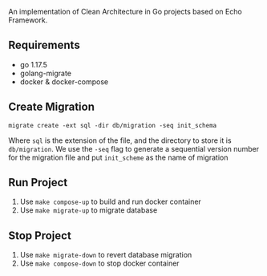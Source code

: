 An implementation of Clean Architecture in Go projects based on Echo Framework.

## Requirements
- go 1.17.5
- golang-migrate
- docker & docker-compose

## Create Migration
```
migrate create -ext sql -dir db/migration -seq init_schema
```
Where ```sql``` is the extension of the file, and the directory to store it is ```db/migration```. We use the ```-seq``` flag to generate a sequential version number for the migration file and put ```init_scheme``` as the name of migration

## Run Project
1. Use ```make compose-up``` to build and run docker container
2. Use ```make migrate-up``` to migrate database

## Stop Project
1. Use ```make migrate-down``` to revert database migration
2. Use ```make compose-down``` to stop docker container
